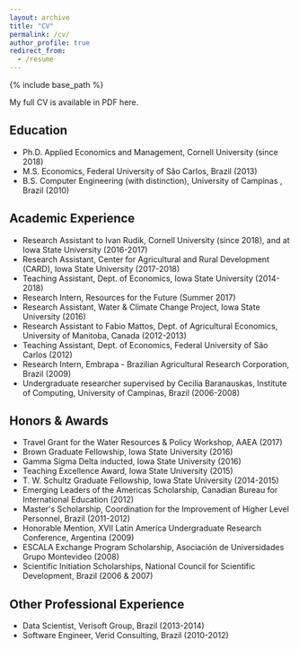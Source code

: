 ```yaml
---
layout: archive
title: "CV"
permalink: /cv/
author_profile: true
redirect_from:
  - /resume
---
```


{% include base_path %}

My full CV is available in PDF here.


## Education

* Ph.D. Applied Economics and Management, Cornell University (since 2018)
* M.S. Economics, Federal University of São Carlos, Brazil (2013)
* B.S. Computer Engineering (with distinction), University of Campinas , Brazil (2010)

## Academic Experience

* Research Assistant to Ivan Rudik, Cornell University (since 2018), and at Iowa State University (2016-2017)
* Research Assistant, Center for Agricultural and Rural Development (CARD), Iowa State University (2017-2018)
* Teaching Assistant, Dept. of Economics, Iowa State University (2014-2018)
* Research Intern, Resources for the Future (Summer 2017)
* Research Assistant, Water & Climate Change Project, Iowa State University (2016)
* Research Assistant to Fabio Mattos, Dept. of Agricultural Economics, University of Manitoba, Canada (2012-2013)
* Teaching Assistant, Dept. of Economics, Federal University of São Carlos (2012)
* Research Intern, Embrapa - Brazilian Agricultural Research Corporation, Brazil (2009)
* Undergraduate researcher supervised by Cecilia Baranauskas, Institute of Computing, University of Campinas, Brazil (2006-2008)

## Honors & Awards

* Travel Grant for the Water Resources & Policy Workshop, AAEA (2017)
* Brown Graduate Fellowship, Iowa State University (2016)
* Gamma Sigma Delta inducted, Iowa State University (2016)
* Teaching Excellence Award, Iowa State University (2015)
* T. W. Schultz Graduate Fellowship, Iowa State University (2014-2015)
* Emerging Leaders of the Americas Scholarship, Canadian Bureau for International Education (2012)
* Master's Scholarship, Coordination for the Improvement of Higher Level Personnel, Brazil (2011-2012)
* Honorable Mention, XVII Latin America Undergraduate Research Conference, Argentina (2009)
* ESCALA Exchange Program Scholarship, Asociación de Universidades Grupo Montevideo (2008)
* Scientific Initiation Scholarships, National Council for Scientific Development, Brazil (2006 & 2007)

## Other Professional Experience
* Data Scientist, Verisoft Group, Brazil (2013-2014)
* Software Engineer, Verid Consulting, Brazil (2010-2012)
